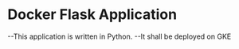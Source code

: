 # Docker Flask Application 

--This application is written in Python.
--It shall be deployed on GKE

